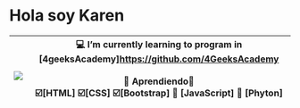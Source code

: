 <h1> Hola soy Karen </h1>

|![](https://th.bing.com/th/id/OIG.YKHxZqkE2vdpTMZLP0fJ?w=400&h=400&rs=1&pid=ImgDetMain)|💻 I’m currently learning to program in [4geeksAcademy]https://github.com/4GeeksAcademy <br><br> 📖 Aprendiendo👀<br> ☑️[HTML] ☑️[CSS] ☑️[Bootstrap] 🔲 [JavaScript] 🔲  [Phyton] <br><br>
|----|----|



